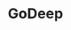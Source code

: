 ---
title: GoDeep
type: landing
show_breadcrumb: true

tags: ["R&D"]

sections:
  - block: hero
    content:
      title: '**GoDeep**'
      image:
        # Reference an image in your `assets/media/` folder
        filename: GoDeep_hero.png
      # Add your Call-To-Action (CTA) button and optional icon
      cta:
        label: Know more
        url: projects/researchanddevlopment/rd_labuai/rd/godeep/knowmore/
        #icon_pack: fas
        #icon: download
      # Optionally, add a note under the Call-To-Action button
        
      # Add your Hero text here
      text: |-
        The Geoscience Oriented Deep Learning (GODeep) project, in partnership with Petrobras, seeks to improve deep machine learning models to solve geoscience problems. From a computational point of view, the project focuses on applying machine learning models to complex data such as images and time series. For geosciences, such models are useful in Oil exploration from seismic images, easy and well mining data.

        <!--Custom spacing-->
        <div class="mb-3"></div>
        <!--GitHub Button JS-->
        <script async defer src="https://buttons.github.io/buttons.js"></script>        
    design:
      background:
        text_color_light: true
---